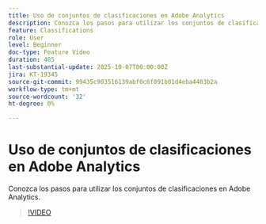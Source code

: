 ```yaml
---
title: Uso de conjuntos de clasificaciones en Adobe Analytics
description: Conozca los pasos para utilizar los conjuntos de clasificaciones en Adobe Analytics
feature: Classifications
role: User
level: Beginner
doc-type: Feature Video
duration: 485
last-substantial-update: 2025-10-07T00:00:00Z
jira: KT-19345
source-git-commit: 99435c903516139abf0c6f091b01d4eba4403b2a
workflow-type: tm+mt
source-wordcount: '32'
ht-degree: 0%

---
```



# Uso de conjuntos de clasificaciones en Adobe Analytics

Conozca los pasos para utilizar los conjuntos de clasificaciones en Adobe Analytics.

>[!VIDEO](https://video.tv.adobe.com/v/3475580/?learn=on&enablevpops)
